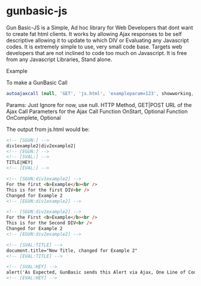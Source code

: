 # gunbasic-js

Gun Basic-JS is a Simple, Ad hoc library for Web Developers that dont want to create fat html clients.
It works by allowing Ajax responses to be self descriptive allowing it to update to which DIV or Evaluating any Javascript codes.
It is extremely simple to use, very small code base.
Targets web developers that are not inclined to code too much on Javascript.
It is free from any Javascript Libraries, Stand alone.

Example

To make a GunBasic Call
```js
autoajaxcall (null, 'GET', 'js.html', 'exampleparam=123', showworking, hideworking);
```

Params:
Just Ignore for now, use null.
HTTP Method, GET|POST
URL of the Ajax Call
Parameters for the Ajax Call
Function OnStart, Optional
Function OnComplete, Optional

The output from js.html would be:

```html
<!-- [SGUN:] -->
div1example2|div2example2|
<!-- [EGUN:] -->
<!-- [SVAL:] -->
TITLE|HEY|
<!-- [EVAL:] -->

<!-- [SGUN:div1example2] -->
For the first <b>Example</b><br />
This is for the first DIV<br />
Changed for Example 2
<!-- [EGUN:div1example2] -->

<!-- [SGUN:div2example2] -->
For the First <b>Example</b><br />
This is for the Second DIV<br />
Changed for Example 2
<!-- [EGUN:div2example2] -->

<!-- [SVAL:TITLE] -->
document.title="New Title, changed for Example 2"
<!-- [EVAL:TITLE] -->

<!-- [SVAL:HEY] -->
alert('As Expected, GunBasic sends this Alert via Ajax, One Line of Code, Check Page Title!');
<!-- [EVAL:HEY] -->
```

